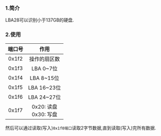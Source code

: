 ### 1.简介
LBA28可以识别小于137GB的硬盘.
### 2.使用
|端口号|作用|
|:---:|:---:|
|0x1f2|操作的扇区数|
|0x1f3|LBA 0~7位|
|0x1f4|LBA 8~15位|
|0x1f5|LBA 16~23位|
|0x1f6|LBA 24~27位|
|0x1f7|0x20: 读盘<br>0x30: 写盘|

然后可以通过读取(写入)`0x1f0端口`读取2字节数据,直到读取(写入)完所有数据.